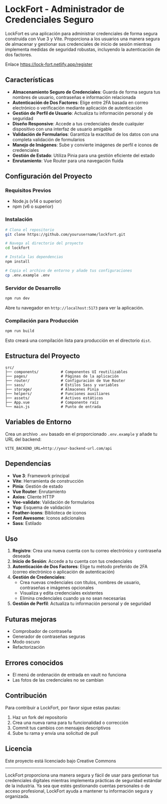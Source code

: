 # LockFort - Administrador de Credenciales Seguro
LockFort es una aplicación para administrar credenciales de forma segura construida con Vue 3 y Vite. Proporciona a los usuarios una manera segura de almacenar y gestionar sus credenciales de inicio de sesión mientras implementa medidas de seguridad robustas, incluyendo la autenticación de dos factores.

Enlace https://lock-fort.netlify.app/register

## Características

- **Almacenamiento Seguro de Credenciales**: Guarda de forma segura tus nombres de usuario, contraseñas e información relacionada
- **Autenticación de Dos Factores**: Elige entre 2FA basada en correo electrónico o verificación mediante aplicación de autenticación
- **Gestión de Perfil de Usuario**: Actualiza tu información personal y de seguridad
- **Diseño Responsive**: Accede a tus credenciales desde cualquier dispositivo con una interfaz de usuario amigable
- **Validación de Formularios**: Garantiza la exactitud de los datos con una completa validación de formularios
- **Manejo de Imágenes**: Sube y convierte imágenes de perfil e iconos de credenciales
- **Gestión de Estado**: Utiliza Pinia para una gestión eficiente del estado
- **Enrutamiento**: Vue Router para una navegación fluida

## Configuración del Proyecto
### Requisitos Previos

- Node.js (v14 o superior)
- npm (v6 o superior)

### Instalación
```bash
# Clona el repositorio
git clone https://github.com/yourusername/lockfort.git

# Navega al directorio del proyecto
cd lockfort

# Instala las dependencias
npm install

# Copia el archivo de entorno y añade tus configuraciones
cp .env.example .env
```

### Servidor de Desarrollo
```bash
npm run dev
```

Abre tu navegador en `http://localhost:5173` para ver la aplicación.

### Compilación para Producción
```bash
npm run build
```

Esto creará una compilación lista para producción en el directorio `dist`.

## Estructura del Proyecto
```
src/
├── components/          # Componentes UI reutilizables
├── pages/               # Páginas de la aplicación
├── router/              # Configuración de Vue Router
├── sass/                # Estilos Sass y variables
├── storage/             # Almacenes Pinia
├── helpers/             # Funciones auxiliares
├── assets/              # Activos estáticos
├── App.vue              # Componente raíz
└── main.js              # Punto de entrada
```

## Variables de Entorno
Crea un archivo `.env` basado en el proporcionado `.env.example` y añade tu URL del backend:
```
VITE_BACKEND_URL=http://your-backend-url.com/api
```

## Dependencias

- **Vue 3**: Framework principal
- **Vite**: Herramienta de construcción
- **Pinia**: Gestión de estado
- **Vue Router**: Enrutamiento
- **Axios**: Cliente HTTP
- **Vee-validate**: Validación de formularios
- **Yup**: Esquema de validación
- **Feather-icons**: Biblioteca de iconos
- **Font Awesome**: Iconos adicionales
- **Sass**: Estilado

## Uso

1. **Registro**: Crea una nueva cuenta con tu correo electrónico y contraseña deseada
2. **Inicio de Sesión**: Accede a tu cuenta con tus credenciales
3. **Autenticación de Dos Factores**: Elige tu método preferido de 2FA (correo electrónico o aplicación de autenticación)
4. **Gestión de Credenciales**:
    - Crea nuevas credenciales con títulos, nombres de usuario, contraseñas e imágenes opcionales
    - Visualiza y edita credenciales existentes
    - Elimina credenciales cuando ya no sean necesarias
5. **Gestión de Perfil**: Actualiza tu información personal y de seguridad

## Futuras mejoras
- Comprobador de contraseña
- Generador de contraseñas seguras
- Modo oscuro
- Refactorización

## Errores conocidos
- El menú de ordenación de entrada en vault no funciona
- Las fotos de las credenciales no se cambian

## Contribución
Para contribuir a LockFort, por favor sigue estas pautas:

1. Haz un fork del repositorio
2. Crea una nueva rama para tu funcionalidad o corrección
3. Commit tus cambios con mensajes descriptivos
4. Sube tu rama y envía una solicitud de pull

## Licencia
Este proyecto está licenciado bajo Creative Commons

---

LockFort proporciona una manera segura y fácil de usar para gestionar tus credenciales digitales mientras implementa prácticas de seguridad estándar de la industria. Ya sea que estés gestionando cuentas personales o de acceso profesional, LockFort ayuda a mantener tu información segura y organizada.